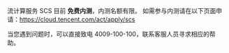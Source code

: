 流计算服务 SCS 目前 **免费内测**，内测名额有限。
如需参与内测请在以下页面申请：https://cloud.tencent.com/act/apply/scs

当您遇到问题时，可以直接致电 4009-100-100，联系客服人员寻求相应的帮助。
